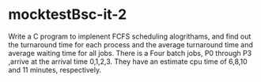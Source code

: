 # mocktestBsc-it-2

  Write a C program to implenent FCFS scheduling   alogrithams, and find out the turnaround time for each process and the average turnaround time and average waiting time for all jobs. There is a Four batch jobs, P0 through P3 ,arrive at the  arrival time 0,1,2,3. They have an estimate cpu  time of 6,8,10 and 11 minutes, respectively.
